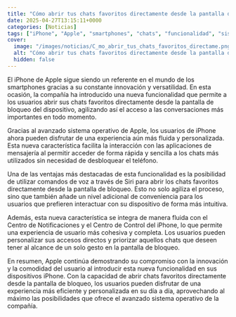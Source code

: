 ```yaml
---
title: "Cómo abrir tus chats favoritos directamente desde la pantalla de bloqueo de tu iPhone"
date: 2025-04-27T13:15:11+0000
categories: [Noticias]
tags: ["iPhone", "Apple", "smartphones", "chats", "funcionalidad", "sistema operativo", "Siri."]
cover:
  image: "/images/noticias/C_mo_abrir_tus_chats_favoritos_directame.png"
  alt: "Cómo abrir tus chats favoritos directamente desde la pantalla de bloqueo de tu iPhone"
  hidden: false
---
```


El iPhone de Apple sigue siendo un referente en el mundo de los smartphones gracias a su constante innovación y versatilidad. En esta ocasión, la compañía ha introducido una nueva funcionalidad que permite a los usuarios abrir sus chats favoritos directamente desde la pantalla de bloqueo del dispositivo, agilizando así el acceso a las conversaciones más importantes en todo momento.

Gracias al avanzado sistema operativo de Apple, los usuarios de iPhone ahora pueden disfrutar de una experiencia aún más fluida y personalizada. Esta nueva característica facilita la interacción con las aplicaciones de mensajería al permitir acceder de forma rápida y sencilla a los chats más utilizados sin necesidad de desbloquear el teléfono.

Una de las ventajas más destacadas de esta funcionalidad es la posibilidad de utilizar comandos de voz a través de Siri para abrir los chats favoritos directamente desde la pantalla de bloqueo. Esto no solo agiliza el proceso, sino que también añade un nivel adicional de conveniencia para los usuarios que prefieren interactuar con su dispositivo de forma más intuitiva.

Además, esta nueva característica se integra de manera fluida con el Centro de Notificaciones y el Centro de Control del iPhone, lo que permite una experiencia de usuario más cohesiva y completa. Los usuarios pueden personalizar sus accesos directos y priorizar aquellos chats que deseen tener al alcance de un solo gesto en la pantalla de bloqueo.

En resumen, Apple continúa demostrando su compromiso con la innovación y la comodidad del usuario al introducir esta nueva funcionalidad en sus dispositivos iPhone. Con la capacidad de abrir chats favoritos directamente desde la pantalla de bloqueo, los usuarios pueden disfrutar de una experiencia más eficiente y personalizada en su día a día, aprovechando al máximo las posibilidades que ofrece el avanzado sistema operativo de la compañía.
